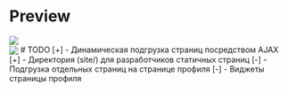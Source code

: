 # Preview
<img align='center' src="http://habrastorage.org/files/219/ce7/943/219ce79430624905886c955e5ef24554.png"/>
<br>
<img align='center' src="http://habrastorage.org/files/711/250/e98/711250e98e6e474299d441e6c011bdb1.gif"/>
# TODO
[+] - Динамическая подгрузка страниц посредством AJAX <br>
[+] - Директория (site/) для разработчиков статичных страниц
[-] - Подгрузка отдельных страниц на странице профиля
[-] - Виджеты страницы профиля
